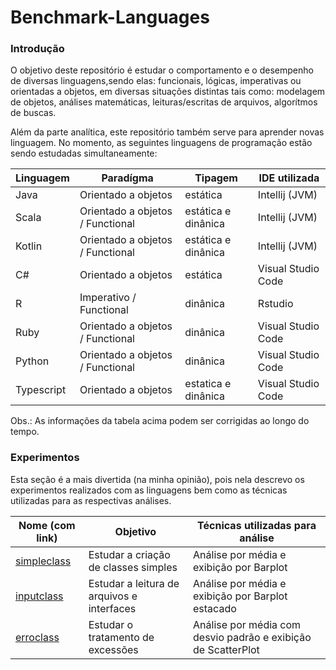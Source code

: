 # Benchmark-Languages

### Introdução

O objetivo deste repositório é estudar o comportamento e o desempenho de diversas linguagens,sendo elas: funcionais, lógicas, imperativas ou orientadas a objetos, em diversas situações distintas tais como: modelagem de objetos, análises matemáticas, leituras/escritas de arquivos, algorítmos de buscas.


Além da parte analítica, este repositório também serve para aprender novas linguagem. No momento, as seguintes linguagens de programação estão sendo estudadas simultaneamente:

| Linguagem | Paradígma | Tipagem | IDE utilizada |
|-----------|-----------|---------|---------------|
| Java | Orientado a objetos | estática | Intellij (JVM) |
| Scala | Orientado a objetos / Functional | estática e dinânica | Intellij (JVM) |
| Kotlin | Orientado a objetos / Functional | estática e dinânica | Intellij (JVM) |
| C# | Orientado a objetos | estática | Visual Studio Code |
| R | Imperativo / Functional | dinânica | Rstudio |
| Ruby | Orientado a objetos / Functional | dinânica | Visual Studio Code |
| Python | Orientado a objetos / Functional | dinânica | Visual Studio Code |
| Typescript | Orientado a objetos | estatica e dinânica | Visual Studio Code |

Obs.: As informações da tabela acima podem ser corrigidas ao longo do tempo.

### Experimentos

Esta seção é a mais divertida (na minha opinião), pois nela descrevo os experimentos realizados com as linguagens bem como as técnicas utilizadas para as respectivas análises.

| Nome (com link) | Objetivo | Técnicas utilizadas para análise |
|-----------------|----------|----------------------------------|
| [simpleclass](https://github.com/PedroDrim/Benchmark-Languages/blob/master/outputs/simpleclass/simpleclass.md) | Estudar a criação de classes simples | Análise por média e exibição por Barplot |
| [inputclass](https://github.com/PedroDrim/Benchmark-Languages/blob/master/outputs/inputclass/inputclass.md) | Estudar a leitura de arquivos e interfaces | Análise por média e exibição por Barplot estacado |
| [erroclass](https://github.com/PedroDrim/Benchmark-Languages/blob/master/outputs/errorclass/errorclass.md) | Estudar o tratamento de excessões | Análise por média com desvio padrão e exibição de ScatterPlot |
